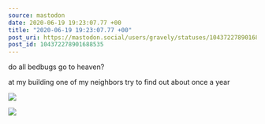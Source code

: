 ```yaml
---
source: mastodon
date: 2020-06-19 19:23:07.77 +00
title: "2020-06-19 19:23:07.77 +00"
post_uri: https://mastodon.social/users/gravely/statuses/104372278901688535
post_id: 104372278901688535
---
```

do all bedbugs go to heaven?

at my building one of my neighbors try to find out about once a year


![](/images/30016668.jpg)

![](/images/30016670.jpg)

